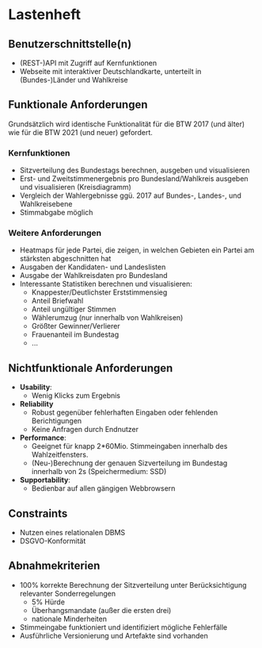 # Lastenheft
## Benutzerschnittstelle(n)
- (REST-)API mit Zugriff auf Kernfunktionen 
- Webseite mit interaktiver Deutschlandkarte, unterteilt in (Bundes-)Länder und Wahlkreise
    
## Funktionale Anforderungen
Grundsätzlich wird identische Funktionalität für die BTW 2017 (und älter) wie für die BTW 2021 (und neuer) gefordert.
### Kernfunktionen
- Sitzverteilung des Bundestags berechnen, ausgeben und visualisieren
- Erst- und Zweitstimmenergebnis pro Bundesland/Wahlkreis ausgeben und visualisieren (Kreisdiagramm)
- Vergleich der Wahlergebnisse ggü. 2017 auf Bundes-, Landes-, und Wahlkreisebene
- Stimmabgabe möglich
### Weitere Anforderungen
- Heatmaps für jede Partei, die zeigen, in welchen Gebieten ein Partei am stärksten abgeschnitten hat
- Ausgaben der Kandidaten- und Landeslisten
- Ausgabe der Wahlkreisdaten pro Bundesland
- Interessante Statistiken berechnen und visualisieren:
	- Knappester/Deutlichster Erststimmensieg
	- Anteil Briefwahl
	- Anteil ungültiger Stimmen
	- Wählerumzug (nur innerhalb von Wahlkreisen)
	- Größter Gewinner/Verlierer
	- Frauenanteil im Bundestag
	- ...
## Nichtfunktionale Anforderungen
- **Usability**:
	- Wenig Klicks zum Ergebnis
- **Reliability**
	- Robust gegenüber fehlerhaften Eingaben oder fehlenden Berichtigungen
	- Keine Anfragen durch Endnutzer
- **Performance**:
	- Geeignet für knapp 2*60Mio. Stimmeingaben innerhalb des Wahlzeitfensters.
	- (Neu-)Berechnung der genauen Sizverteilung im Bundestag innerhalb von 2s (Speichermedium: SSD)
- **Supportability**:
	- Bedienbar auf allen gängigen Webbrowsern

## Constraints
- Nutzen eines relationalen DBMS
- DSGVO-Konformität

## Abnahmekriterien
- 100% korrekte Berechnung der Sitzverteilung unter Berücksichtigung relevanter Sonderregelungen
  - 5% Hürde
  - Überhangsmandate (außer die ersten drei)
  - nationale Minderheiten
- Stimmeingabe funktioniert und identifiziert mögliche Fehlerfälle
- Ausführliche Versionierung und Artefakte sind vorhanden